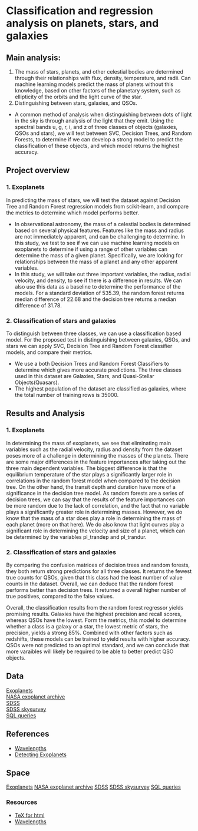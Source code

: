 # Classification and regression analysis on planets, stars, and galaxies
## Main analysis:
1. The mass of stars, planets, and other celestial bodies are determined through their relationships with flux, density, temperature, and radii. Can machine learning models predict the mass of planets without this knowledge, based on other factors of the planetary system, such as ellipticity of the orbits and the light curve of the star. 
2. Distinguishing between stars, galaxies, and QSOs.
- A common method of analysis when distinguishing between dots of light in the sky is through analysis of the light that they emit. Using the spectral bands u, g, r, i, and z of three classes of objects (galaxies, QSOs and stars), we will test between SVC, Decision Trees, and Random Forests, to determine if we can develop a strong model to predict the classification of these objects, and which model returns the highest accuracy.

## Project overview
### 1. Exoplanets
In predicting the mass of stars, we will test the dataset against Decision Tree and Random Forest regression models from scikit-learn, and compare the metrics to determine which model performs better.
- In observational astronomy, the mass of a celestial bodies is determined based on several physical features.
Features like the mass and radius are not immediately apparent, and can be challenging to determine. In this study, we test to see if we can use machine learning models on exoplanets to determine if using a range of other variables can determine the mass of a given planet. Specifically, we are looking for relationships between the mass of a planet and any other apparent variables.
- In this study, we will take out three important variables, the radius, radial velocity, and density, to see if there is a difference in results. We can also use this data as a baseline to determine the performance of the models. For a standard deviation of 535.39, the random forest returns median difference of 22.68 and the decision tree returns a median difference of 31.78.

### 2. Classification of stars and galaxies
To distinguish between three classes, we can use a classification based model. For the proposed test in distinguishing between galaxies, QSOs, and stars we can apply SVC, Decision Tree and Random Forest classifier models, and compare their metrics.
- We use a both Decision Trees and Random Forest Classifiers to determine which gives more accurate predictions. The three classes used in this dataset are Galaxies, Stars, and Quasi-Stellar Objects(Quasars).
- The highest population of the dataset are classified as galaxies, where the total number of training rows is 35000.

## Results and Analysis
### 1. Exoplanets
In determining the mass of exoplanets, we see that eliminating main variables such as the radial velocity, radius and density from the dataset poses more of a challenge in determining the masses of the planets. 
There are some major differences in the feature importances after taking out the three main dependent variables. The biggest difference is that the equilibrium temperature of the star plays a significantly larger role in correlations in the random forest model when compared to the decision tree. On the other hand, the transit depth and duration have more of a significance in the decision tree model. As random forests are a series of decision trees, we can say that the results of the feature importances can be more random due to the lack of correlation, and the fact that no variable plays a significantly greater role in determining masses. However, we do know that the mass of a star does play a role in determining the mass of each planet (more on that here). We do also know that light curves play a significant role in determining the velocity and size of a planet, which can be determined by the variables pl_trandep and pl_trandur.

### 2. Classification of stars and galaxies
By comparing the confusion matrices of decision trees and random forests, they both return strong predictions for all three classes. It returns the fewest true counts for QSOs, given that this class had the least number of value counts in the dataset. Overall, we can deduce that the random forest performs better than decision trees. It returned a overall higher number of true positives, compared to the false values.

Overall, the classification results from the random forest regressor yields promising results. Galaxies have the highest precision and recall scores, whereas QSOs have the lowest. Form the metrics, this model to determine whether a class is a galaxy or a star, the lowest metric of stars, the precision, yields a strong 85%. Combined with other factors such as redshifts, these models can be trained to yield results with higher accuracy. QSOs were not predicted to an optimal standard, and we can conclude that more varaibles will likely be required to be able to better predict QSO objects.



## Data
[Exoplanets](https://exoplanet.eu/catalog/)\
[NASA exoplanet archive](https://exoplanetarchive.ipac.caltech.edu/docs/TAP/usingTAP.html)\
[SDSS](https://dr18.sdss.org/)\
[SDSS skysurvey](https://skyserver.sdss.org/dr9/en/help/browser/browser.asp)\
[SQL queries](https://skyserver.sdss.org/dr9/en/tools/search/sql.asp)

## References
- [Wavelengths](https://voyages.sdss.org/preflight/light/filters/)
- [Detecting Exoplanets](http://www.astro.gsu.edu/lab/Supplemental_labs/supplemental_labs_files/exoplanets/Exoplanet_writeup.pdf)

## Space
[Exoplanets](https://exoplanet.eu/catalog/)
[NASA exoplanet archive](https://exoplanetarchive.ipac.caltech.edu/docs/TAP/usingTAP.html)
[SDSS](https://dr18.sdss.org/)
[SDSS skysurvey](https://skyserver.sdss.org/dr9/en/help/browser/browser.asp)
[SQL queries](https://skyserver.sdss.org/dr9/en/tools/search/sql.asp)

### Resources
- [TeX for html](https://www.maths.nottingham.ac.uk/plp/pmadw/lm.html)
- [Wavelengths](https://voyages.sdss.org/preflight/light/filters/)
